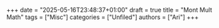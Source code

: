 +++
date = "2025-05-16T23:48:37+01:00"
draft = true
title = "Mont Mult Math"
tags = ["Misc"]
categories = ["Unfiled"]
authors = ["Ari"]
+++
